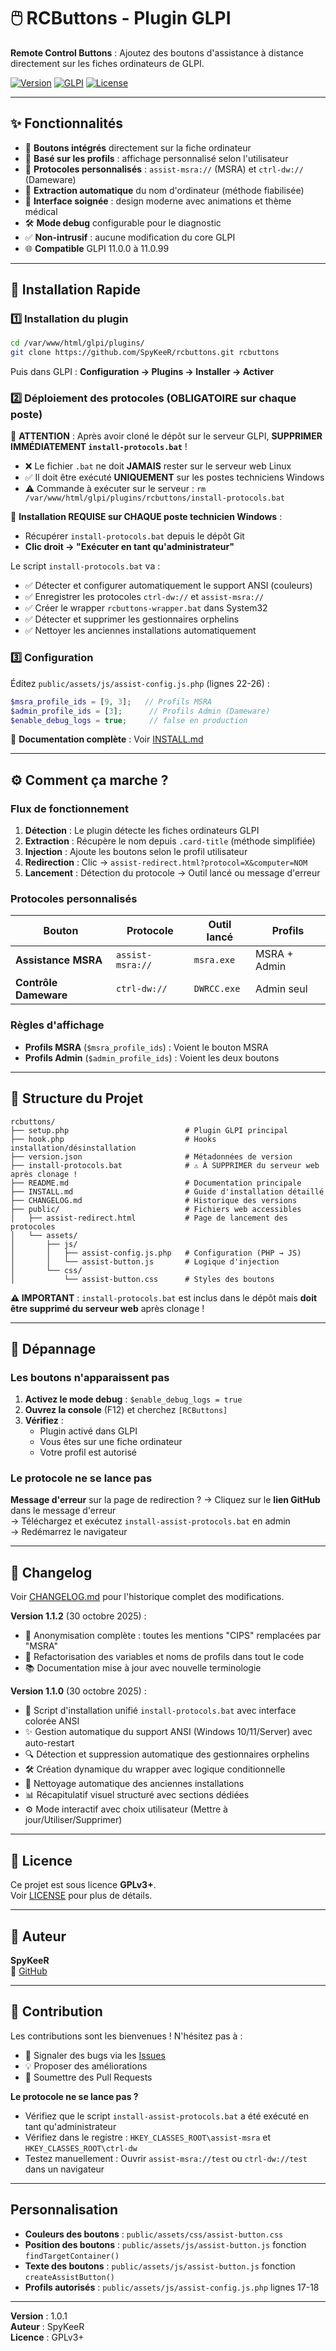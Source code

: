 # 🖱️ RCButtons - Plugin GLPI

**Remote Control Buttons** : Ajoutez des boutons d'assistance à distance directement sur les fiches ordinateurs de GLPI.

[![Version](https://img.shields.io/badge/version-1.1.2-blue.svg)](https://github.com/SpyKeeR/rcbuttons)
[![GLPI](https://img.shields.io/badge/GLPI-11.0.x-green.svg)](https://glpi-project.org/)
[![License](https://img.shields.io/badge/license-GPLv3-orange.svg)](LICENSE)

---

## ✨ Fonctionnalités

- 🎯 **Boutons intégrés** directement sur la fiche ordinateur
- 👤 **Basé sur les profils** : affichage personnalisé selon l'utilisateur
- 🔗 **Protocoles personnalisés** : `assist-msra://` (MSRA) et `ctrl-dw://` (Dameware)
- 🤖 **Extraction automatique** du nom d'ordinateur (méthode fiabilisée)
- 🎨 **Interface soignée** : design moderne avec animations et thème médical
- 🛠️ **Mode debug** configurable pour le diagnostic
- ✅ **Non-intrusif** : aucune modification du core GLPI
- 🌐 **Compatible** GLPI 11.0.0 à 11.0.99

---

## 🚀 Installation Rapide

### 1️⃣ Installation du plugin

```bash
cd /var/www/html/glpi/plugins/
git clone https://github.com/SpyKeeR/rcbuttons.git rcbuttons
```

Puis dans GLPI : **Configuration → Plugins → Installer → Activer**

### 2️⃣ Déploiement des protocoles (OBLIGATOIRE sur chaque poste)

🔴 **ATTENTION** : Après avoir cloné le dépôt sur le serveur GLPI, **SUPPRIMER IMMÉDIATEMENT `install-protocols.bat`** !
- ❌ Le fichier `.bat` ne doit **JAMAIS** rester sur le serveur web Linux
- ✅ Il doit être exécuté **UNIQUEMENT** sur les postes techniciens Windows
- ⚠️ Commande à exécuter sur le serveur : `rm /var/www/html/glpi/plugins/rcbuttons/install-protocols.bat`

🔴 **Installation REQUISE sur CHAQUE poste technicien Windows** :
- Récupérer `install-protocols.bat` depuis le dépôt Git
- **Clic droit → "Exécuter en tant qu'administrateur"**

Le script `install-protocols.bat` va :
- ✅ Détecter et configurer automatiquement le support ANSI (couleurs)
- ✅ Enregistrer les protocoles `ctrl-dw://` et `assist-msra://`
- ✅ Créer le wrapper `rcbuttons-wrapper.bat` dans System32
- ✅ Détecter et supprimer les gestionnaires orphelins
- ✅ Nettoyer les anciennes installations automatiquement

### 3️⃣ Configuration

Éditez `public/assets/js/assist-config.js.php` (lignes 22-26) :

```php
$msra_profile_ids = [9, 3];   // Profils MSRA
$admin_profile_ids = [3];      // Profils Admin (Dameware)
$enable_debug_logs = true;     // false en production
```

📖 **Documentation complète** : Voir [INSTALL.md](INSTALL.md)

---

## ⚙️ Comment ça marche ?

### Flux de fonctionnement

1. **Détection** : Le plugin détecte les fiches ordinateurs GLPI
2. **Extraction** : Récupère le nom depuis `.card-title` (méthode simplifiée)
3. **Injection** : Ajoute les boutons selon le profil utilisateur
4. **Redirection** : Clic → `assist-redirect.html?protocol=X&computer=NOM`
5. **Lancement** : Détection du protocole → Outil lancé ou message d'erreur

### Protocoles personnalisés

| Bouton | Protocole | Outil lancé | Profils |
|--------|-----------|-------------|---------|
| **Assistance MSRA** | `assist-msra://` | `msra.exe` | MSRA + Admin |
| **Contrôle Dameware** | `ctrl-dw://` | `DWRCC.exe` | Admin seul |

### Règles d'affichage

- **Profils MSRA** (`$msra_profile_ids`) : Voient le bouton MSRA
- **Profils Admin** (`$admin_profile_ids`) : Voient les deux boutons

---

## 📁 Structure du Projet

```
rcbuttons/
├── setup.php                          # Plugin GLPI principal
├── hook.php                           # Hooks installation/désinstallation
├── version.json                       # Métadonnées de version
├── install-protocols.bat              # ⚠️ À SUPPRIMER du serveur web après clonage !
├── README.md                          # Documentation principale
├── INSTALL.md                         # Guide d'installation détaillé
├── CHANGELOG.md                       # Historique des versions
├── public/                            # Fichiers web accessibles
│   ├── assist-redirect.html           # Page de lancement des protocoles
│   └── assets/
│       ├── js/
│       │   ├── assist-config.js.php   # Configuration (PHP → JS)
│       │   └── assist-button.js       # Logique d'injection
│       └── css/
│           └── assist-button.css      # Styles des boutons
```

**⚠️ IMPORTANT** : `install-protocols.bat` est inclus dans le dépôt mais **doit être supprimé du serveur web** après clonage !

---

## 🐛 Dépannage

### Les boutons n'apparaissent pas

1. **Activez le mode debug** : `$enable_debug_logs = true`
2. **Ouvrez la console** (F12) et cherchez `[RCButtons]`
3. **Vérifiez** :
   - Plugin activé dans GLPI
   - Vous êtes sur une fiche ordinateur
   - Votre profil est autorisé

### Le protocole ne se lance pas

**Message d'erreur** sur la page de redirection ?
→ Cliquez sur le **lien GitHub** dans le message d'erreur  
→ Téléchargez et exécutez `install-assist-protocols.bat` en admin  
→ Redémarrez le navigateur

---

## 📝 Changelog

Voir [CHANGELOG.md](CHANGELOG.md) pour l'historique complet des modifications.

**Version 1.1.2** (30 octobre 2025) :
- 🔄 Anonymisation complète : toutes les mentions "CIPS" remplacées par "MSRA"
- 🔧 Refactorisation des variables et noms de profils dans tout le code
- 📚 Documentation mise à jour avec nouvelle terminologie

**Version 1.1.0** (30 octobre 2025) :
- 🎉 Script d'installation unifié `install-protocols.bat` avec interface colorée ANSI
- ✨ Gestion automatique du support ANSI (Windows 10/11/Server) avec auto-restart
- 🔍 Détection et suppression automatique des gestionnaires orphelins
- 🛠️ Création dynamique du wrapper avec logique conditionnelle
- 🧹 Nettoyage automatique des anciennes installations
- 📊 Récapitulatif visuel structuré avec sections dédiées
- ⚙️ Mode interactif avec choix utilisateur (Mettre à jour/Utiliser/Supprimer)

---

## 📄 Licence

Ce projet est sous licence **GPLv3+**.  
Voir [LICENSE](LICENSE) pour plus de détails.

---

## 👤 Auteur

**SpyKeeR**  
🔗 [GitHub](https://github.com/SpyKeeR/rcbuttons)

---

## 🤝 Contribution

Les contributions sont les bienvenues ! N'hésitez pas à :
- 🐛 Signaler des bugs via les [Issues](https://github.com/SpyKeeR/rcbuttons/issues)
- 💡 Proposer des améliorations
- 🔧 Soumettre des Pull Requests

**Le protocole ne se lance pas ?**
- Vérifiez que le script `install-assist-protocols.bat` a été exécuté en tant qu'administrateur
- Vérifiez dans le registre : `HKEY_CLASSES_ROOT\assist-msra` et `HKEY_CLASSES_ROOT\ctrl-dw`
- Testez manuellement : Ouvrir `assist-msra://test` ou `ctrl-dw://test` dans un navigateur

---

## Personnalisation

- **Couleurs des boutons** : `public/assets/css/assist-button.css`
- **Position des boutons** : `public/assets/js/assist-button.js` fonction `findTargetContainer()`
- **Texte des boutons** : `public/assets/js/assist-button.js` fonction `createAssistButton()`
- **Profils autorisés** : `public/assets/js/assist-config.js.php` lignes 17-18

---

**Version** : 1.0.1  
**Auteur** : SpyKeeR  
**Licence** : GPLv3+
